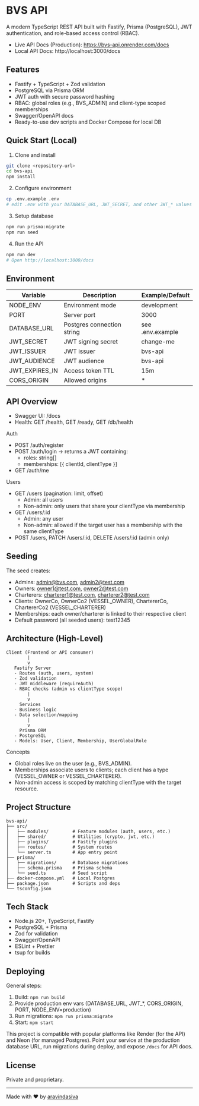 # BVS API

A modern TypeScript REST API built with Fastify, Prisma (PostgreSQL), JWT authentication, and role-based access control (RBAC).

- Live API Docs (Production): https://bvs-api.onrender.com/docs
- Local API Docs: http://localhost:3000/docs

## Features

- Fastify + TypeScript + Zod validation
- PostgreSQL via Prisma ORM
- JWT auth with secure password hashing
- RBAC: global roles (e.g., BVS_ADMIN) and client-type scoped memberships
- Swagger/OpenAPI docs
- Ready-to-use dev scripts and Docker Compose for local DB

## Quick Start (Local)

1. Clone and install

```bash
git clone <repository-url>
cd bvs-api
npm install
```

2. Configure environment

```bash
cp .env.example .env
# edit .env with your DATABASE_URL, JWT_SECRET, and other JWT_* values
```

3. Setup database

```bash
npm run prisma:migrate
npm run seed
```

4. Run the API

```bash
npm run dev
# Open http://localhost:3000/docs
```

## Environment

| Variable       | Description                | Example/Default  |
| -------------- | -------------------------- | ---------------- |
| NODE_ENV       | Environment mode           | development      |
| PORT           | Server port                | 3000             |
| DATABASE_URL   | Postgres connection string | see .env.example |
| JWT_SECRET     | JWT signing secret         | change-me        |
| JWT_ISSUER     | JWT issuer                 | bvs-api          |
| JWT_AUDIENCE   | JWT audience               | bvs-api          |
| JWT_EXPIRES_IN | Access token TTL           | 15m              |
| CORS_ORIGIN    | Allowed origins            | \*               |

## API Overview

- Swagger UI: /docs
- Health: GET /health, GET /ready, GET /db/health

Auth

- POST /auth/register
- POST /auth/login → returns a JWT containing:
  - roles: string[]
  - memberships: [{ clientId, clientType }]
- GET /auth/me

Users

- GET /users (pagination: limit, offset)
  - Admin: all users
  - Non-admin: only users that share your clientType via membership
- GET /users/:id
  - Admin: any user
  - Non-admin: allowed if the target user has a membership with the same clientType
- POST /users, PATCH /users/:id, DELETE /users/:id (admin only)

## Seeding

The seed creates:

- Admins: admin@bvs.com, admin2@test.com
- Owners: owner1@test.com, owner2@test.com
- Charterers: charterer1@test.com, charterer2@test.com
- Clients: OwnerCo, OwnerCo2 (VESSEL_OWNER), ChartererCo, ChartererCo2 (VESSEL_CHARTERER)
- Memberships: each owner/charterer is linked to their respective client
- Default password (all seeded users): test12345

## Architecture (High-Level)

```
Client (Frontend or API consumer)
        |
        v
   Fastify Server
   - Routes (auth, users, system)
   - Zod validation
   - JWT middleware (requireAuth)
   - RBAC checks (admin vs clientType scope)
        |
        v
     Services
   - Business logic
   - Data selection/mapping
        |
        v
     Prisma ORM
   - PostgreSQL
   - Models: User, Client, Membership, UserGlobalRole
```

Concepts

- Global roles live on the user (e.g., BVS_ADMIN).
- Memberships associate users to clients; each client has a type (VESSEL_OWNER or VESSEL_CHARTERER).
- Non-admin access is scoped by matching clientType with the target resource.

## Project Structure

```
bvs-api/
├── src/
│   ├── modules/         # Feature modules (auth, users, etc.)
│   ├── shared/          # Utilities (crypto, jwt, etc.)
│   ├── plugins/         # Fastify plugins
│   ├── routes/          # System routes
│   └── server.ts        # App entry point
├── prisma/
│   ├── migrations/      # Database migrations
│   ├── schema.prisma    # Prisma schema
│   └── seed.ts          # Seed script
├── docker-compose.yml   # Local Postgres
├── package.json         # Scripts and deps
└── tsconfig.json
```

## Tech Stack

- Node.js 20+, TypeScript, Fastify
- PostgreSQL + Prisma
- Zod for validation
- Swagger/OpenAPI
- ESLint + Prettier
- tsup for builds

## Deploying

General steps:

1. Build: `npm run build`
2. Provide production env vars (DATABASE_URL, JWT_*, CORS_ORIGIN, PORT, NODE_ENV=production)
3. Run migrations: `npm run prisma:migrate`
4. Start: `npm start`

This project is compatible with popular platforms like Render (for the API) and Neon (for managed Postgres). Point your service at the production database URL, run migrations during deploy, and expose `/docs` for API docs.

## License

Private and proprietary.

---

Made with ❤ by [aravindasiva](https://github.com/aravindasiva)
